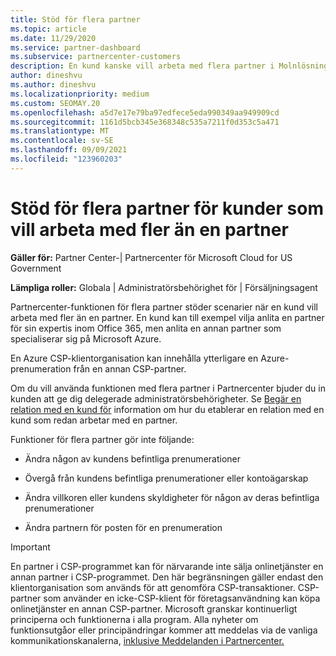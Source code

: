 ```yaml
---
title: Stöd för flera partner
ms.topic: article
ms.date: 11/29/2020
ms.service: partner-dashboard
ms.subservice: partnercenter-customers
description: En kund kanske vill arbeta med flera partner i Molnlösningsleverantör som specialiserar sig på olika tjänster.
author: dineshvu
ms.author: dineshvu
ms.localizationpriority: medium
ms.custom: SEOMAY.20
ms.openlocfilehash: a5d7e17e79ba97edfece5eda990349aa949909cd
ms.sourcegitcommit: 1161d5bcb345e368348c535a7211f0d353c5a471
ms.translationtype: MT
ms.contentlocale: sv-SE
ms.lasthandoff: 09/09/2021
ms.locfileid: "123960203"
---
```

# <a name="multi-partner-support-for-customers-who-want-to-work-with-more-than-one-partner"></a>Stöd för flera partner för kunder som vill arbeta med fler än en partner

**Gäller för:** Partner Center-| Partnercenter för Microsoft Cloud for US Government

**Lämpliga roller:** Globala | Administratörsbehörighet för | Försäljningsagent

Partnercenter-funktionen för flera partner stöder scenarier när en kund vill arbeta med fler än en partner. En kund kan till exempel vilja anlita en partner för sin expertis inom Office 365, men anlita en annan partner som specialiserar sig på Microsoft Azure.

En Azure CSP-klientorganisation kan innehålla ytterligare en Azure-prenumeration från en annan CSP-partner.

Om du vill använda funktionen med flera partner i Partnercenter bjuder du in kunden att ge dig delegerade administratörsbehörigheter. Se [Begär en relation med en kund för](request-a-relationship-with-a-customer.md) information om hur du etablerar en relation med en kund som redan arbetar med en partner.

Funktioner för flera partner gör inte följande:

- Ändra någon av kundens befintliga prenumerationer

- Övergå från kundens befintliga prenumerationer eller kontoägarskap

- Ändra villkoren eller kundens skyldigheter för någon av deras befintliga prenumerationer

- Ändra partnern för posten för en prenumeration

> [!IMPORTANT]  
> En partner i CSP-programmet kan för närvarande inte sälja onlinetjänster en annan partner i CSP-programmet. Den här begränsningen gäller endast den klientorganisation som används för att genomföra CSP-transaktioner. CSP-partner som använder en icke-CSP-klient för företagsanvändning kan köpa onlinetjänster en annan CSP-partner. Microsoft granskar kontinuerligt principerna och funktionerna i alla program. Alla nyheter om funktionsutgåor eller principändringar kommer att meddelas via de vanliga kommunikationskanalerna, [inklusive Meddelanden i Partnercenter.](announcements/index.md)
